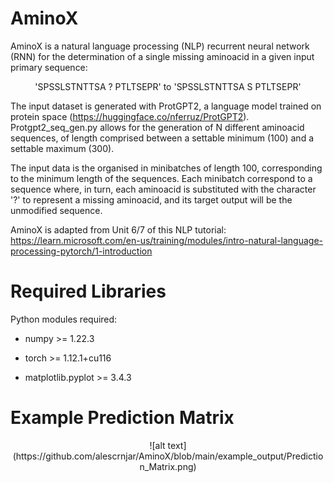 # AminoX

AminoX is a natural language processing (NLP) recurrent neural network (RNN) for the determination of a single missing aminoacid in a given input primary sequence:

<p align="center">
'SPSSLSTNTTSA ? PTLTSEPR'   to  'SPSSLSTNTTSA S PTLTSEPR'
</p>

The input dataset is generated with ProtGPT2, a language model trained on protein space (https://huggingface.co/nferruz/ProtGPT2). Protgpt2_seq_gen.py allows for the generation of N different aminoacid sequences, of length comprised between a settable minimum (100) and a settable maximum (300).

The input data is the organised in minibatches of length 100, corresponding to the minimum length of the sequences. Each minibatch correspond to a sequence where, in turn, each aminoacid is substituted with the character '?' to represent a missing aminoacid, and its target output will be the unmodified sequence. 

AminoX is adapted from Unit 6/7 of this NLP tutorial: https://learn.microsoft.com/en-us/training/modules/intro-natural-language-processing-pytorch/1-introduction

# Required Libraries

Python modules required:

* numpy >= 1.22.3

* torch >= 1.12.1+cu116

* matplotlib.pyplot >= 3.4.3

# Example Prediction Matrix

<p align="center">
![alt text](https://github.com/alescrnjar/AminoX/blob/main/example_output/Prediction_Matrix.png)
</p>